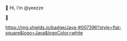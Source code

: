 👋 Hi, I’m @yeezze

🌱 

https://img.shields.io/badge/Java-#007396?style=flat-square&logo=Java&logoColor=white
